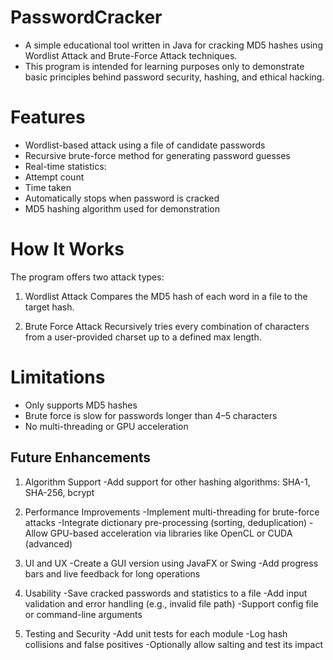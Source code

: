 # PasswordCracker

- A simple educational tool written in Java for cracking MD5 hashes using Wordlist Attack and Brute-Force Attack techniques.
- This program is intended for learning purposes only to demonstrate basic principles behind password security, hashing, and ethical hacking.

# Features

- Wordlist-based attack using a file of candidate passwords
- Recursive brute-force method for generating password guesses
- Real-time statistics:
- Attempt count
- Time taken
- Automatically stops when password is cracked
- MD5 hashing algorithm used for demonstration

# How It Works

The program offers two attack types:
1. Wordlist Attack
Compares the MD5 hash of each word in a file to the target hash.

3. Brute Force Attack
Recursively tries every combination of characters from a user-provided charset up to a defined max length.

# Limitations

- Only supports MD5 hashes
- Brute force is slow for passwords longer than 4–5 characters
- No multi-threading or GPU acceleration


## Future Enhancements

1) Algorithm Support
-Add support for other hashing algorithms: SHA-1, SHA-256, bcrypt

2) Performance Improvements
-Implement multi-threading for brute-force attacks
-Integrate dictionary pre-processing (sorting, deduplication)
-Allow GPU-based acceleration via libraries like OpenCL or CUDA (advanced)

3) UI and UX
 -Create a GUI version using JavaFX or Swing
 -Add progress bars and live feedback for long operations

4) Usability
-Save cracked passwords and statistics to a file
-Add input validation and error handling (e.g., invalid file path)
-Support config file or command-line arguments

5) Testing and Security
-Add unit tests for each module
-Log hash collisions and false positives
-Optionally allow salting and test its impact

